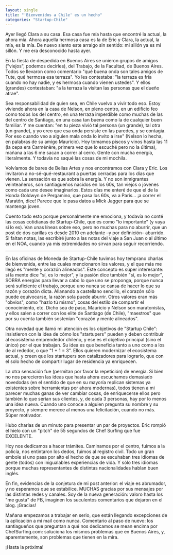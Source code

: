 ```yaml
---
layout: single
title: "'Bienvenidos a Chile' es un hecho"
categories: "Startup-Chile"
---
```


Ayer llegó Clara a su casa. Esa casa fue mía hasta que encontré la actual, la
ahora mía. Ahora aquella hermosa casa es la de Eric y Clara, la actual, la
mía, es la mía. De nuevo siento este arraigo sin sentido: mi sillón ya es mi
sillón. Y me era desconocido hasta ayer.

En la fiesta de despedida en Buenos Aires se unieron grupos de amigos
("viejos", podemos decirles), del Trabajo, de la Facultad, de Buenos Aires.
Todos se llevaron como comentario "qué buena onda son tales amigos de Tute,
qué hermosa esa terraza". Yo les contestaba: "la terraza es fría cuando no hay
nadie, y es hermosa cuando vienen ustedes". Y ellos (grandes) contestaban: "a
la terraza la visitan las personas que el dueño atrae".

Sea responsabilidad de quien sea, en Chile vuelvo a vivir todo eso. Estoy
viviendo ahora en la casa de Nelson, en pleno centro, en un edificio feo como
todos los del centro, en una terraza imperdible como muchas de las del centro
de Santiago, en una casa tan buena como la de cualquier buen familiar. Y me
cuentan: "en tu pieza vivió tal persona (un grande), tal otra (un grande), y
yo creo que esa onda persiste en las paredes, y se contagia. Por eso cuando
veo a alguien mala onda lo invito a irse" (Nelson lo hecha, en palabras de su
amigo Mauricio). Hoy tomamos piscos y vinos hasta las 11 (la cepa era
Carménère, primera vez que lo escuché pero no la última), mañana a las 6 me
sacan a correr al cerro. Gente con mucha energía, literalmente. Y todavía no
saqué las cosas de mi mochila.

Volvíamos de bares de Bellas Artes y nos encontramos con Clara y Eric. Los
invitaron a no-sé-qué-restaurant a puertas cerradas para los días que vienen.
La sensación es que sobra la energía. Y no son inmigrantes veinteañeros, son
santiagueños nacidos en los 60s, tan viejos o jóvenes como cada uno desee
imaginarlos. Estos días me enteré de que el de la Honda Goldwyn de Pergamino,
que pasa los 60s, va a París... ¡a correr el Maratón, dice! Parece que le pasa
datos a Mick Jagger para que se mantenga joven.

Cuento todo esto porque personalmente me emociona, y todavía no conté las
cosas cotidianas de Startup-Chile, que es como "lo importante" (y vaya si lo
es). Van unas líneas sobre eso, pero no muchas para no aburrir, que un post de
dos carillas es desde 2010 en adelante –y por definición– aburrido. Si faltan
notas, las escribiré junto a las notas del viaje a San Juan o al último en el
NOA, cuando ya mis extremidades no sirvan para seguir recorriendo.

---

En las oficinas de Moneda de Startup-Chile tuvimos hoy temprano charlas de
bienvenida, entre las cuales mencionaron los valores, y el que más me llegó es
"mente y corazón alineados". Este concepto es súper interesante: si la mente
dice "sí, es lo mejor", y la pasión dice también "sí, es lo mejor", SOBRA
energías para llevar a cabo lo que uno se proponga, porque nunca será
suficiente el trabajo, porque uno nunca se cansa de hacer lo que su razón y
corazón dicta. Allanando a castellano sencillo, el corazón sólo puede
equivocarse, la razón sola puede aburrir. Otros valores eran más "obvios",
como "hazlo tú mismo", cosas del estilo de compartir el conocimiento, etc.
Dicho sea de paso, Mauricio y Nelson son maratonistas, y ellos salen a correr
con los elite de Santiago (de Chile), "maestros" que por su cuenta también
sostenían "corazón y mente alineados".

Otra novedad que llamó mi atención es los objetivos de "Startup Chile":
insistieron con la idea de cómo los "startupers" pueden y deben contribuir al
ecosistema emprendedor chileno, y ese es el objetivo principal (sino el único)
por el que trabajan. Su idea es que beneficia tanto a uno como a los de al
rededor, o que "1 + 1 = 3". Ellos quieren modernizar el ecosistema actual, y
creen que los startupers son catalizadores para lograrlo, que con el solo
hecho de compartir lugar de residencia ya enriquecen.

La otra sensación fue (permitan por favor la repetición) de energía. Si bien
no nos parecieron las ideas que hasta ahora escuchamos demasiado novedodas (en
el sentido de que en su mayoría replican sistemas ya existentes sobre
herramientas por ahora modernas), todos tienen a mi parecer muchas ganas de
ver cambiar cosas, de enriquecerse ellos pero también lo que serían sus
clientes, y, de cada 3 personas, hay por lo menos una idea nueva. Cuando uno
conoce a alguien pregunta su nombre y su proyecto, y siempre merece al menos
una felicitación, cuando no más. Súper motivador.

Hubo charlas de un minuto para presentar un par de proyectos. Eric rompió el
hielo con un "pitch" de 55 segundos de Chef Surfing que fue EXCELENTE.

Hoy nos dedicamos a hacer trámites. Caminamos por el centro, fuimos a la
policía, nos entintaron los dedos, fuimos al registro civil. Todo un gran
embole si uno pasa por alto el hecho de que se escuhaban tres idiomas de gente
(todos) con inigualables experiencias de vida. Y sólo tres idiomas porque
muchas representantes de distintas nacionalidades hablan buen inglés.

En fin, evidencias de la conjetura de mi post anterior: el viaje es abrumador,
y no esperamos que se estabilice. MUCHAS gracias por sus mensajes por las
distintas redes y canales. Soy de la nueva generación: valoro hasta los "me
gusta" de FB, imaginen los suculentos comentarios que dejaron en el blog.
¡Gracias!

Mañana empezamos a trabajar en serio, que están llegando excepciones de la
aplicación a mi mail como nunca. Comentario al paso de nuevo: los santiagueños
que preguntan a qué nos dedicamos se mean encima por ChefSurfing.com:
soluciona los mismos problemas que en Buenos Aires, y, aparentemente, son
problemas que tienen en la mira.

¡Hasta la próxima!
